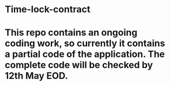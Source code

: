 # Time-lock-contract

# This repo contains an ongoing coding work, so currently it contains a partial code of the application. The complete code will be checked by 12th May EOD.

